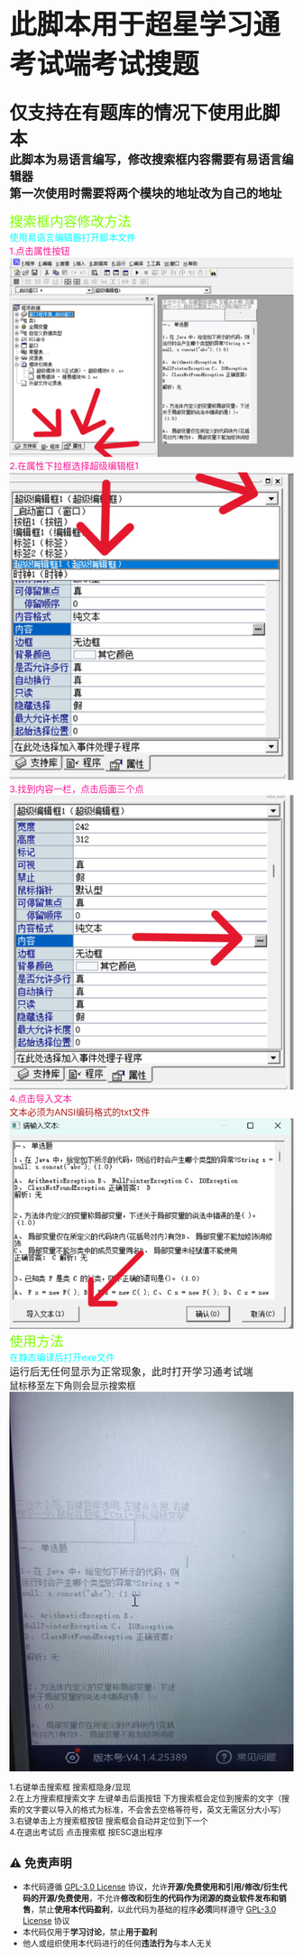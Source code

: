 <font size=7>此脚本用于超星学习通考试端考试搜题</font>
====================
<font size=6>仅支持在有题库的情况下使用此脚本</font></br>
此脚本为易语言编写，修改搜索框内容需要有易语言编辑器</br>
第一次使用时需要将两个模块的地址改为自己的地址</br>
---------------------
<font color=#7FFF00 size=5>搜索框内容修改方法</font></br>
<font color=#00FFFF size=3>使用易语言编辑器打开脚本文件</font></br>
<font color=#FF1493 size=3>1.点击属性按钮</font></br>
![image](./README_PNG/1.png)</br>
<font color=#FF1493 size=3>2.在属性下拉框选择超级编辑框1</font></br>
![image](./README_PNG/2.png)</br>
<font color=#FF1493 size=3>3.找到内容一栏，点击后面三个点</font></br>
![image](./README_PNG/3.png)</br>
<font color=#FF1493 size=3>4.点击导入文本</font></br>
<font color=#B22222 size=3>文本必须为ANSI编码格式的txt文件</font></br>
![image](./README_PNG/4.png)</br>
<font color=#7FFF00 size=5>使用方法</font></br>
<font color=#00FFFF size=3>在静态编译后打开exe文件</font></br>
<font size=4>运行后无任何显示为正常现象，此时打开学习通考试端</font></br>
<font size=3>鼠标移至左下角则会显示搜索框</font></br>
![image](./README_PNG/5.png)</br>

1.右键单击搜索框  搜索框隐身/显现</br>
2.在上方搜索框搜索文字 左键单击后面按钮 下方搜索框会定位到搜索的文字（搜索的文字要以导入的格式为标准，不会舍去空格等符号，英文无需区分大小写）</br>
3.右键单击上方搜索框按钮  搜索框会自动并定位到下一个</br>
4.在退出考试后 点击搜索框 按ESC退出程序

## :warning: 免责声明
- 本代码遵循 [GPL-3.0 License](https://github.com/SJYssr/Cx_EXAM/main/LICENSE) 协议，允许**开源/免费使用和引用/修改/衍生代码的开源/免费使用**，不允许**修改和衍生的代码作为闭源的商业软件发布和销售**，禁止**使用本代码盈利**，以此代码为基础的程序**必须**同样遵守 [GPL-3.0 License](https://github.com/SJYssr/Cx_EXAM/main/LICENSE) 协议
- 本代码仅用于**学习讨论**，禁止**用于盈利**
- 他人或组织使用本代码进行的任何**违法行为**与本人无关